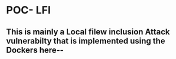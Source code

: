 ﻿# POC- LFI

## This is mainly a Local filew inclusion Attack vulnerabilty that is implemented using the Dockers here--
#

